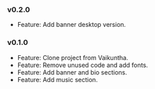 ### v0.2.0

-   Feature: Add banner desktop version.

### v0.1.0

-   Feature: Clone project from Vaikuntha.
-   Feature: Remove unused code and add fonts.
-   Feature: Add banner and bio sections.
-   Feature: Add music section.
